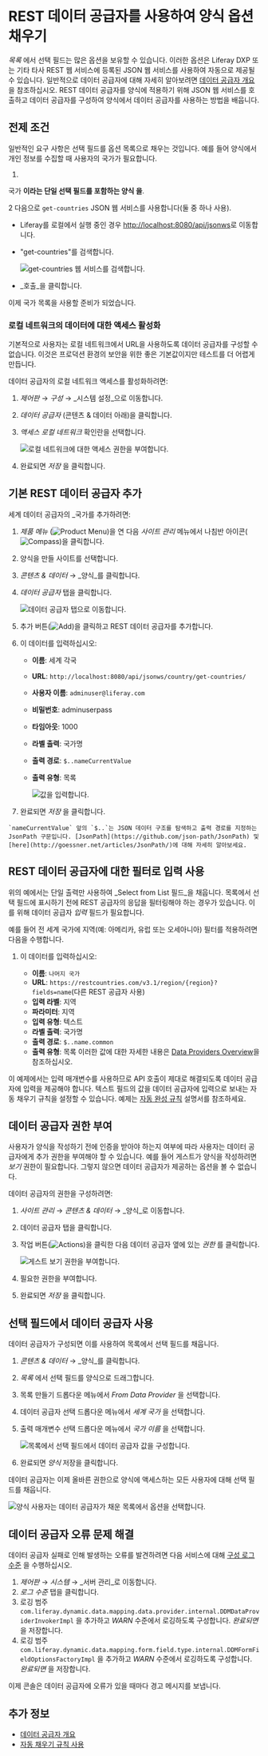 # REST 데이터 공급자를 사용하여 양식 옵션 채우기

_목록_ 에서 선택 필드는 많은 옵션을 보유할 수 있습니다. 이러한 옵션은 Liferay DXP 또는 기타 타사 REST 웹 서비스에 등록된 JSON 웹 서비스를 사용하여 자동으로 제공될 수 있습니다. 일반적으로 데이터 공급자에 대해 자세히 알아보려면 [데이터 공급자 개요](./data-providers-overview.md)을 참조하십시오. REST 데이터 공급자를 양식에 적용하기 위해 JSON 웹 서비스를 호출하고 데이터 공급자를 구성하여 양식에서 데이터 공급자를 사용하는 방법을 배웁니다.

## 전제 조건

일반적인 요구 사항은 선택 필드를 옵션 목록으로 채우는 것입니다. 예를 들어 양식에서 개인 정보를 수집할 때 사용자의 국가가 필요합니다.

1.
국가 **이라는 단일 선택 필드를 포함하는 양식</a> 을**.</p></li> 
   
   2 다음으로 `get-countries` JSON 웹 서비스를 사용합니다(둘 중 하나 사용).</ol> 

   * Liferay를 로컬에서 실행 중인 경우 <http://localhost:8080/api/jsonws>로 이동합니다.
   * "get-countries"를 검색합니다.
     
     ![get-countries 웹 서비스를 검색합니다.](./using-the-rest-data-provider-to-populate-form-options/images/02.png)

   * _호출_을 클릭합니다.

이제 국가 목록을 사용할 준비가 되었습니다.



### 로컬 네트워크의 데이터에 대한 액세스 활성화

기본적으로 사용자는 로컬 네트워크에서 URL을 사용하도록 데이터 공급자를 구성할 수 없습니다. 이것은 프로덕션 환경의 보안을 위한 좋은 기본값이지만 테스트를 더 어렵게 만듭니다.

데이터 공급자의 로컬 네트워크 액세스를 활성화하려면:

1. _제어판_ &rarr; _구성_ &rarr; _시스템 설정_으로 이동합니다.
1. _데이터 공급자_ (콘텐츠 & 데이터 아래)을 클릭합니다.
1. _액세스 로컬 네트워크_ 확인란을 선택합니다.
   
   ![로컬 네트워크에 대한 액세스 권한을 부여합니다.](./using-the-rest-data-provider-to-populate-form-options/images/01.png)

1. 완료되면 _저장_ 을 클릭합니다.



## 기본 REST 데이터 공급자 추가

세계</em> 데이터 공급자의 _국가를 추가하려면:</p> 

1. _제품 메뉴_ (![Product Menu](../../../images/icon-product-menu.png))을 연 다음 _사이트 관리_ 메뉴에서 나침반 아이콘(![Compass](../../../images/icon-compass.png))을 클릭합니다.
1. 양식을 만들 사이트를 선택합니다.
1. _콘텐츠 & 데이터_ &rarr; _양식_를 클릭합니다.
1. _데이터 공급자_ 탭을 클릭합니다.
   
   ![데이터 공급자 탭으로 이동합니다.](./using-the-rest-data-provider-to-populate-form-options/images/03.png)

1. 추가 버튼(![Add](../../../images/icon-add.png))을 클릭하고 REST 데이터 공급자를 추가합니다.

1. 이 데이터를 입력하십시오:

    * **이름**: 세계 각국
    * **URL**: `http://localhost:8080/api/jsonws/country/get-countries/`
    * **사용자 이름**: `adminuser@liferay.com`
    * **비밀번호**: adminuserpass
    * **타임아웃**: 1000
    * **라벨 출력**: 국가명
    * **출력 경로**: `$..nameCurrentValue`
    * **출력 유형**: 목록
      
      ![값을 입력합니다.](./using-the-rest-data-provider-to-populate-form-options/images/04.png)

1. 완료되면 _저장_ 을 클릭합니다.



```{note}
`nameCurrentValue` 앞의 `$..`는 JSON 데이터 구조를 탐색하고 출력 경로를 지정하는 JsonPath 구문입니다. [JsonPath](https://github.com/json-path/JsonPath) 및 [here](http://goessner.net/articles/JsonPath/)에 대해 자세히 알아보세요.
```




## REST 데이터 공급자에 대한 필터로 입력 사용

위의 예에서는 단일 출력만 사용하여 _Select from List 필드_을 채웁니다. 목록에서 선택 필드에 표시하기 전에 REST 공급자의 응답을 필터링해야 하는 경우가 있습니다. 이를 위해 데이터 공급자 _입력_ 필드가 필요합니다.

예를 들어 전 세계 국가에 지역(예: 아메리카, 유럽 또는 오세아니아) 필터를 적용하려면 다음을 수행합니다.

1. 이 데이터를 입력하십시오:
   
      * **이름**: `나머지 국가`
   * **URL**: `https://restcountries.com/v3.1/region/{region}?fields=name`(다른 REST 공급자 사용)
   * **입력 라벨**: 지역
   * **파라미터**: 지역
   * **입력 유형**: 텍스트
   * **라벨 출력**: 국가명
   * **출력 경로**: `$..name.common`
   * **출력 유형**: 목록
이러한 값에 대한 자세한 내용은 [Data Providers Overview](./data-providers-overview.md)을 참조하십시오.

이 예제에서는 입력 매개변수를 사용하므로 API 호출이 제대로 해결되도록 데이터 공급자에 입력을 제공해야 합니다. 텍스트 필드의 값을 데이터 공급자에 입력으로 보내는 자동 채우기 규칙을 설정할 수 있습니다. 예제는 [자동 완성 규칙](../form-rules/using-the-autofill-rule.md) 설명서를 참조하세요. 



## 데이터 공급자 권한 부여

사용자가 양식을 작성하기 전에 인증을 받아야 하는지 여부에 따라 사용자는 데이터 공급자에게 추가 권한을 부여해야 할 수 있습니다. 예를 들어 게스트가 양식을 작성하려면 _보기_ 권한이 필요합니다. 그렇지 않으면 데이터 공급자가 제공하는 옵션을 볼 수 없습니다.

데이터 공급자의 권한을 구성하려면:

1. _사이트 관리_ &rarr; _콘텐츠 & 데이터_ &rarr; _양식_로 이동합니다.
1. 데이터 공급자 탭을 클릭합니다.
1. 작업 버튼(![Actions](../../../images/icon-actions.png))을 클릭한 다음 데이터 공급자 옆에 있는 _권한_ 를 클릭합니다.
   
   ![게스트 보기 권한을 부여합니다.](./using-the-rest-data-provider-to-populate-form-options/images/05.png)

1. 필요한 권한을 부여합니다.

1. 완료되면 _저장_ 을 클릭합니다.



## 선택 필드에서 데이터 공급자 사용

데이터 공급자가 구성되면 이를 사용하여 목록에서 선택 필드를 채웁니다.

1. _콘텐츠 & 데이터_ &rarr; _양식_를 클릭합니다.
1. _목록_ 에서 선택 필드를 양식으로 드래그합니다.
1. 목록 만들기 드롭다운 메뉴에서 _From Data Provider_ 을 선택합니다.
1. 데이터 공급자 선택 드롭다운 메뉴에서 _세계 국가_ 을 선택합니다.
1. 출력 매개변수 선택 드롭다운 메뉴에서 _국가 이름_ 을 선택합니다.
   
   ![목록에서 선택 필드에서 데이터 공급자 값을 구성합니다.](./using-the-rest-data-provider-to-populate-form-options/images/06.png)

1. 완료되면 _양식_ 저장을 클릭합니다.

데이터 공급자는 이제 올바른 권한으로 양식에 액세스하는 모든 사용자에 대해 선택 필드를 채웁니다.

![양식 사용자는 데이터 공급자가 채운 목록에서 옵션을 선택합니다.](./using-the-rest-data-provider-to-populate-form-options/images/07.png)



## 데이터 공급자 오류 문제 해결

데이터 공급자 실패로 인해 발생하는 오류를 발견하려면 다음 서비스에 대해 [구성 로그 수준](../../../system-administration/using-the-server-administration-panel/configuring-logging.md) 을 수행하십시오.

1. _제어판_ &rarr; _시스템_ &rarr; _서버 관리_로 이동합니다.
1. _로그 수준_ 탭을 클릭합니다.
1. 로깅 범주 `com.liferay.dynamic.data.mapping.data.provider.internal.DDMDataProviderInvokerImpl` 을 추가하고 _WARN_ 수준에서 로깅하도록 구성합니다. _완료되면_ 을 저장합니다.
1. 로깅 범주 `com.liferay.dynamic.data.mapping.form.field.type.internal.DDMFormFieldOptionsFactoryImpl` 을 추가하고 _WARN_ 수준에서 로깅하도록 구성합니다. _완료되면_ 을 저장합니다.

이제 콘솔은 데이터 공급자에 오류가 있을 때마다 경고 메시지를 보냅니다.



## 추가 정보

* [데이터 공급자 개요](./data-providers-overview.md)
* [자동 채우기 규칙 사용](../form-rules/using-the-autofill-rule.md)
